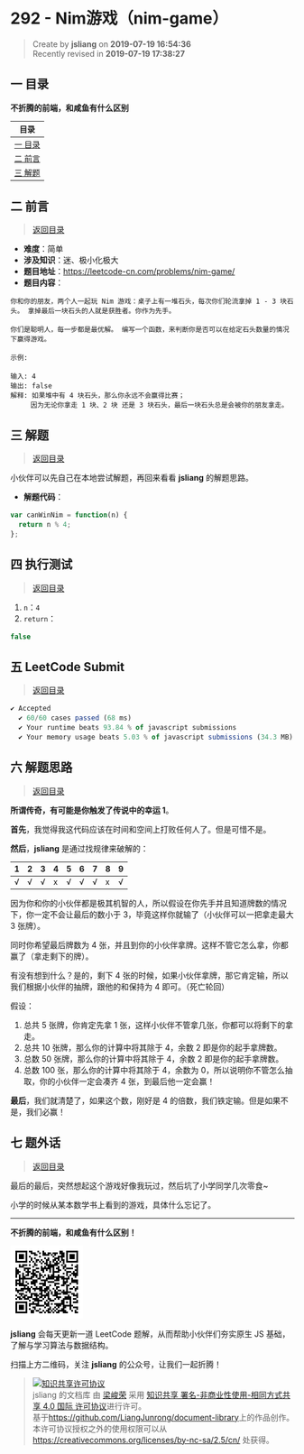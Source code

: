 292 - Nim游戏（nim-game）
===

> Create by **jsliang** on **2019-07-19 16:54:36**  
> Recently revised in **2019-07-19 17:38:27**

## <a name="chapter-one" id="chapter-one">一 目录</a>

**不折腾的前端，和咸鱼有什么区别**

| 目录 |
| --- | 
| [一 目录](#chapter-one) | 
| <a name="catalog-chapter-two" id="catalog-chapter-two"></a>[二 前言](#chapter-two) |
| <a name="catalog-chapter-three" id="catalog-chapter-three"></a>[三 解题](#chapter-three) |

## <a name="chapter-two" id="chapter-two">二 前言</a>

> [返回目录](#chapter-one)

* **难度**：简单
* **涉及知识**：迷、极小化极大
* **题目地址**：https://leetcode-cn.com/problems/nim-game/
* **题目内容**：

```
你和你的朋友，两个人一起玩 Nim 游戏：桌子上有一堆石头，每次你们轮流拿掉 1 - 3 块石头。 拿掉最后一块石头的人就是获胜者。你作为先手。

你们是聪明人，每一步都是最优解。 编写一个函数，来判断你是否可以在给定石头数量的情况下赢得游戏。

示例:

输入: 4
输出: false 
解释: 如果堆中有 4 块石头，那么你永远不会赢得比赛；
     因为无论你拿走 1 块、2 块 还是 3 块石头，最后一块石头总是会被你的朋友拿走。
```

## <a name="chapter-three" id="chapter-three">三 解题</a>

> [返回目录](#chapter-one)

小伙伴可以先自己在本地尝试解题，再回来看看 **jsliang** 的解题思路。

* **解题代码**：

```js
var canWinNim = function(n) {
  return n % 4;
};
```

## <a name="chapter-four" id="chapter-four">四 执行测试</a>

> [返回目录](#chapter-one)

1. `n`：`4`
2. `return`：

```js
false
```

## <a name="chapter-five" id="chapter-five">五 LeetCode Submit</a>

> [返回目录](#chapter-one)

```js
✔ Accepted
  ✔ 60/60 cases passed (68 ms)
  ✔ Your runtime beats 93.84 % of javascript submissions
  ✔ Your memory usage beats 5.03 % of javascript submissions (34.3 MB)
```

## <a name="chapter-six" id="chapter-six">六 解题思路</a>

> [返回目录](#chapter-one)

**所谓传奇，有可能是你触发了传说中的幸运 1**。

**首先**，我觉得我这代码应该在时间和空间上打败任何人了。但是可惜不是。

**然后**，**jsliang** 是通过找规律来破解的：

| 1 | 2 | 3 | 4 | 5 | 6 | 7 | 8 | 9 |
| --- | --- | --- | --- | --- | --- | --- | --- | --- |
| √ | √ | √ | x | √ | √ | √ | x | √ |

因为你和你的小伙伴都是极其机智的人，所以假设在你先手并且知道牌数的情况下，你一定不会让最后的数小于 3，毕竟这样你就输了（小伙伴可以一把拿走最大 3 张牌）。

同时你希望最后牌数为 4 张，并且到你的小伙伴拿牌。这样不管它怎么拿，你都赢了（拿走剩下的牌）。

有没有想到什么？是的，剩下 4 张的时候，如果小伙伴拿牌，那它肯定输，所以我们根据小伙伴的抽牌，跟他的和保持为 4 即可。（死亡轮回）

假设：

1. 总共 5 张牌，你肯定先拿 1 张，这样小伙伴不管拿几张，你都可以将剩下的拿走。
2. 总共 10 张牌，那么你的计算中将其除于 4，余数 2 即是你的起手拿牌数。
3. 总数 50 张牌，那么你的计算中将其除于 4，余数 2 即是你的起手拿牌数。
4. 总数 100 张，那么你的计算中将其除于 4，余数为 0，所以说明你不管怎么抽取，你的小伙伴一定会凑齐 4 张，到最后他一定会赢！

**最后**，我们就清楚了，如果这个数，刚好是 4 的倍数，我们铁定输。但是如果不是，我们必赢！

## <a name="chapter-seven" id="chapter-seven">七 题外话</a>

> [返回目录](#chapter-one)

最后的最后，突然想起这个游戏好像我玩过，然后坑了小学同学几次零食~

小学的时候从某本数学书上看到的游戏，具体什么忘记了。

---

**不折腾的前端，和咸鱼有什么区别！**

![图](../../../public-repertory/img/z-small-wechat-public-address.jpg)

**jsliang** 会每天更新一道 LeetCode 题解，从而帮助小伙伴们夯实原生 JS 基础，了解与学习算法与数据结构。

扫描上方二维码，关注 **jsliang** 的公众号，让我们一起折腾！

> <a rel="license" href="http://creativecommons.org/licenses/by-nc-sa/4.0/"><img alt="知识共享许可协议" style="border-width:0" src="https://i.creativecommons.org/l/by-nc-sa/4.0/88x31.png" /></a><br /><span xmlns:dct="http://purl.org/dc/terms/" property="dct:title">jsliang 的文档库</span> 由 <a xmlns:cc="http://creativecommons.org/ns#" href="https://github.com/LiangJunrong/document-library" property="cc:attributionName" rel="cc:attributionURL">梁峻荣</a> 采用 <a rel="license" href="http://creativecommons.org/licenses/by-nc-sa/4.0/">知识共享 署名-非商业性使用-相同方式共享 4.0 国际 许可协议</a>进行许可。<br />基于<a xmlns:dct="http://purl.org/dc/terms/" href="https://github.com/LiangJunrong/document-library" rel="dct:source">https://github.com/LiangJunrong/document-library</a>上的作品创作。<br />本许可协议授权之外的使用权限可以从 <a xmlns:cc="http://creativecommons.org/ns#" href="https://creativecommons.org/licenses/by-nc-sa/2.5/cn/" rel="cc:morePermissions">https://creativecommons.org/licenses/by-nc-sa/2.5/cn/</a> 处获得。
